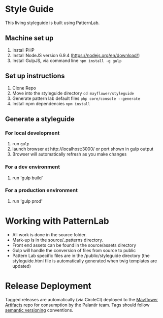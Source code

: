 # Style Guide
This living styleguide is built using PatternLab.

## Machine set up
1. Install PHP
2. Install NodeJS version 6.9.4 (https://nodejs.org/en/download/)
3. Install GulpJS, via command line `npm install -g gulp`

## Set up instructions
1. Clone Repo
2. Move into the styleguide directory `cd mayflower/styleguide`
3. Generate pattern lab default files `php core/console --generate`
4. Install npm dependencies `npm install`

## Generate a styleguide
### For local development
1. run `gulp`
2. launch browser at http://localhost:3000/ or port shown in gulp output
3. Browser will automatically refresh as you make changes

### For a dev environment
1. run 'gulp build'

### For a production environment
1. run 'gulp prod'

# Working with PatternLab
* All work is done in the source folder.
* Mark-up is in the source/_patterns directory.
* Front end assets can be found in the source/assets directory
* Gulp will handle the conversion of files from source to public
* Pattern Lab specific files are in the /public/styleguide directory (the styleguide.html file is automatically generated when twig templates are updated)

# Release Deployment
Tagged releases are automatically (via CircleCI) deployed to the [Mayflower Artifacts](https://github.com/palantirnet/mayflower-artifacts) repo for consumption by the Palantir team. Tags should follow [semantic versioning](https://github.com/sindresorhus/semver-regex) conventions.

